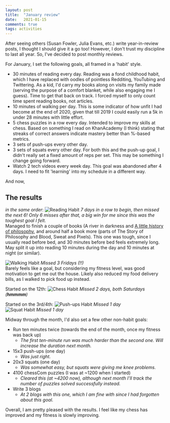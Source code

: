 ```yaml
---
layout: post
title:  "January review"
date:   2021-01-15
comments: true
tags: activities
---
```


After seeing others (Susan Fowler, Julia Evans, etc.) write year-in-review posts, I thought I should give it a go too! However, I don't trust my discipline to last all year. So, I've decided to post monthly reviews.

For January, I set the following goals, all framed in a 'habit' style.

- 30 minutes of reading every day. Reading was a fond childhood habit, which I have replaced with oodles of pointless Redditing, YouTubing and Twittering. As a kid, I'd carry my books along on visits my family made (serving the purpose of a comfort blanket, while also engaging me I guess). Time to get that back on track. I forced myself to only count time spent reading books, not articles.
- 10 minutes of walking per day. This is some indicator of how unfit I had become at the end of 2020, given that till 2019 I could easily run a 5k in under 28 minutes with little effort.
- 5 chess puzzles in a row every day. Intended to improve my skills at chess. Based on something I read on KhanAcademy (I think) stating that streaks of correct answers indicate mastery better than %-based metrics.
- 3 sets of push-ups every other day. 
- 3 sets of squats every other day. For both this and the push-up goal, I didn't really set a fixed amount of reps per set. This may be something I change going forward.
- Watch 2 tech videos every week day. This goal was abandoned after 4 days. I need to fit 'learning' into my schedule in a different way.

And now,

## The results
*in the same order*:
![Reading Habit](/assets/images/ReadingHabit.jpeg)
*7 days in a row to begin, then missed the next 6! Only 6 misses after that, a big win for me since this was the toughest goal I felt.*  
Managed to finish a couple of books (A river in darkness and [A little history of philosophy](/posts/reviews/2021-01-28-a-little-history-of-philosophy/), and around half a book more (parts of The Story of Philosophy and Blood, Sweat and Pixels). This one was tough, since I usually read before bed, and 30 minutes before bed feels extremely long. May split it up into reading 10 minutes during the day and 10 minutes at night (or similar).

![Walking Habit](/assets/images/WalkingHabit.jpeg)
*Missed 3 Fridays (!!)*  
Barely feels like a goal, but considering my fitness level, was good motivation to get me out the house. Likely also reduced my food delivery bills, as I walked to pick food up instead.

Started on the 12th:
![Chess Habit](/assets/images/ChessHabit.jpg)
*Missed 2 days, both Saturdays (**hmmmm**)*  

Started on the 3rd/4th:
![Push-ups Habit](/assets/images/PushupsHabit.jpeg)
*Missed 1 day*  
![Squat Habit](/assets/images/SquatsHabit.jpeg)
*Missed 1 day*  

Midway through the month, I'd also set a few other non-habit goals:
- Run ten minutes twice (towards the end of the month, once my fitness was back up)
  - *The first ten-minute run was much harder than the second one. Will increase the duration next month.*
- 15x3 push-ups (one day)
  - *Was just right.*
- 20x3 squats (one day)
  - *Was somewhat easy, but squats were giving me knee problems.*
- 4100 chessCom puzzles (I was at ~1200 when I started)
  - *Cleared this (at ~4200 now), although next month I'll track the number of puzzles solved successfully instead.*
- Write 3 blogs
  - *At 2 blogs with this one, which I am fine with since I had forgotten about this goal.*

Overall, I am pretty pleased with the results. I feel like my chess has improved and my fitness is slowly improving.
